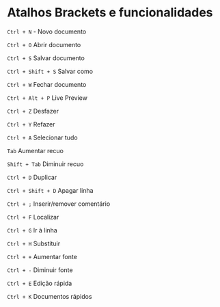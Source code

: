 # Atalhos Brackets e funcionalidades
`Ctrl + N` - Novo documento

`Ctrl + O`	Abrir documento

`Ctrl + S`	Salvar documento

`Ctrl + Shift + S`	Salvar como

`Ctrl + W`	Fechar documento

`Ctrl + Alt + P`	Live Preview

`Ctrl + Z`	Desfazer

`Ctrl + Y`	Refazer

`Ctrl + A`	Selecionar tudo

`Tab`	Aumentar recuo

`Shift + Tab`	Diminuir recuo

`Ctrl + D`	Duplicar

`Ctrl + Shift + D`	Apagar linha

`Ctrl + ;`	Inserir/remover comentário

`Ctrl + F`	Localizar

`Ctrl + G`	Ir à linha

`Ctrl + H`	Substituir

`Ctrl + +`	Aumentar fonte

`Ctrl + -`	Diminuir fonte

`Ctrl + E`	Edição rápida

`Ctrl + K`	Documentos rápidos
